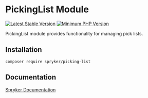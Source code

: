 # PickingList Module
[![Latest Stable Version](https://poser.pugx.org/spryker/picking-list/v/stable.svg)](https://packagist.org/packages/spryker/picking-list)
[![Minimum PHP Version](https://img.shields.io/badge/php-%3E%3D%208.3-8892BF.svg)](https://php.net/)

PickingList module provides functionality for managing pick lists.

## Installation

```
composer require spryker/picking-list
```

## Documentation

[Spryker Documentation](https://docs.spryker.com)
